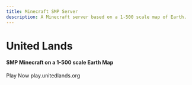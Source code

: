```yaml
---
title: Minecraft SMP Server
description: A Minecraft server based on a 1-500 scale map of Earth.
---
```


<div class="branding">
	<h1 class="branding-title">United Lands</h1>
	<h4 class="branding-subtitle">SMP Minecraft on a 1-500 scale Earth Map</h4>
</div>


<div class="play-now">
	<label>Play Now</label>
	<span>play.unitedlands.org</span>
</div>

